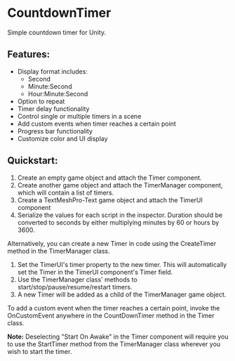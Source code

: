 # CountdownTimer
Simple countdown timer for Unity.

## Features:
- Display format includes:
  - Second
  - Minute:Second
  - Hour:Minute:Second
- Option to repeat
- Timer delay functionality
- Control single or multiple timers in a scene
- Add custom events when timer reaches a certain point
- Progress bar functionality
- Customize color and UI display

## Quickstart:
1. Create an empty game object and attach the Timer component.
2. Create another game object and attach the TimerManager component, which will contain a list of timers.
3. Create a TextMeshPro-Text game object and attach the TimerUI component
4. Serialize the values for each script in the inspector. Duration should be converted to seconds by either multiplying minutes by 60 or hours by 3600.

Alternatively, you can create a new Timer in code using the CreateTimer method in the TimerManager class.
1. Set the TimerUI's timer property to the new timer. This will automatically set the Timer in the TimerUI component's Timer field.
2. Use the TimerManager class' methods to start/stop/pause/resume/restart timers.
3. A new Timer will be added as a child of the TimerManager game object.

To add a custom event when the timer reaches a certain point, invoke the OnCustomEvent anywhere in the CountDownTimer method in the Timer class.

**Note:**
Deselecting "Start On Awake" in the Timer component will require you to use the StartTimer method from the TimerManager class wherever you wish to start the timer.

